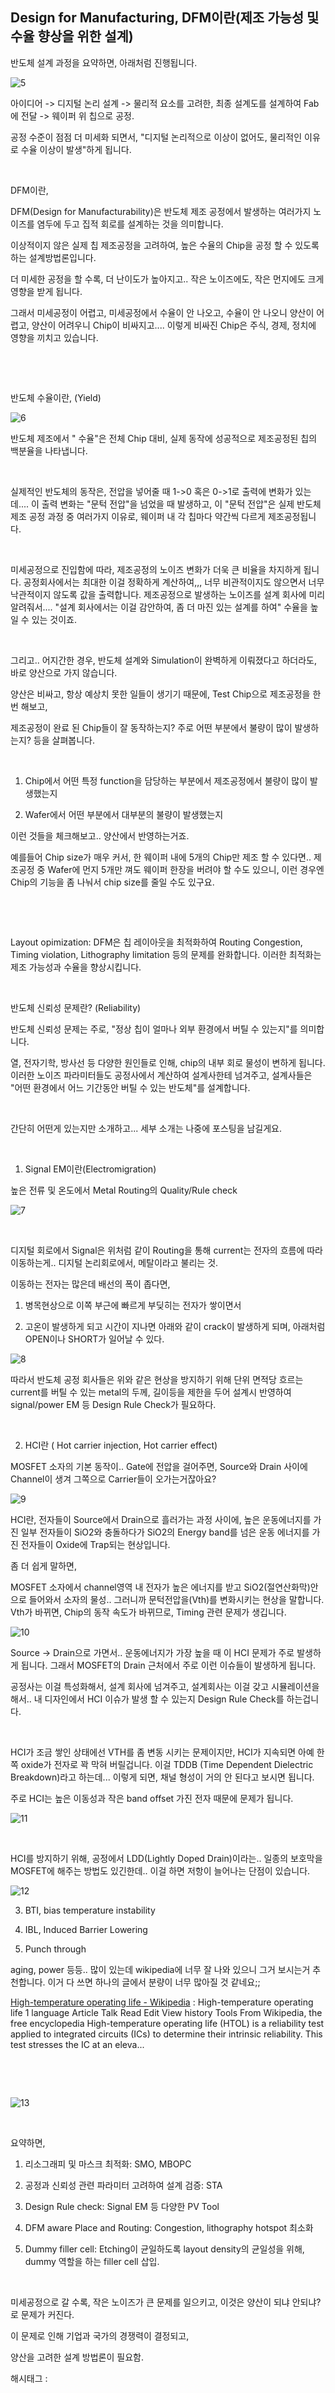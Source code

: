 ## Design for Manufacturing, DFM이란(제조 가능성 및 수율 향상을 위한 설계)

반도체 설계 과정을 요약하면, 아래처럼 진행됩니다.

![5](./asset/5.png)

아이디어 -> 디지털 논리 설계 -> 물리적 요소를 고려한, 최종 설계도를 설계하여 Fab에 전달 -> 웨이퍼 위 칩으로 공정.

공정 수준이 점점 더 미세화 되면서, "디지털 논리적으로 이상이 없어도, 물리적인 이유로 수율 이상이 발생"하게 됩니다.

​

DFM이란,

DFM(Design for Manufacturability)은 반도체 제조 공정에서 발생하는 여러가지 노이즈를 염두에 두고 집적 회로를 설계하는 것을 의미합니다.

이상적이지 않은 실제 칩 제조공정을 고려하여, 높은 수율의 Chip을 공정 할 수 있도록 하는 설계방법론입니다.

더 미세한 공정을 할 수록, 더 난이도가 높아지고.. 작은 노이즈에도, 작은 먼지에도 크게 영향을 받게 됩니다.

그래서 미세공정이 어렵고, 미세공정에서 수율이 안 나오고, 수율이 안 나오니 양산이 어렵고, 양산이 어려우니 Chip이 비싸지고.... 이렇게 비싸진 Chip은 주식, 경제, 정치에 영향을 끼치고 있습니다.

​

​

반도체 수율이란, (Yield)

![6](./asset/6.png)

반도체 제조에서 " 수율"은 전체 Chip 대비, 실제 동작에 성공적으로 제조공정된 칩의 백분율을 나타냅니다.

​

실제적인 반도체의 동작은, 전압을 넣어줄 때 1->0 혹은 0->1로 출력에 변화가 있는데.... 이 출력 변화는 "문턱 전압"을 넘었을 때 발생하고, 이 "문턱 전압"은 실제 반도체 제조 공정 과정 중 여러가지 이유로, 웨이퍼 내 각 칩마다 약간씩 다르게 제조공정됩니다.

​

미세공정으로 진입함에 따라, 제조공정의 노이즈 변화가 더욱 큰 비율을 차지하게 됩니다. 공정회사에서는 최대한 이걸 정확하게 계산하여,,, 너무 비관적이지도 않으면서 너무 낙관적이지 않도록 값을 출력합니다. 제조공정으로 발생하는 노이즈를 설계 회사에 미리 알려줘서.... "설계 회사에서는 이걸 감안하여, 좀 더 마진 있는 설계를 하여" 수율을 높일 수 있는 것이죠.

​

그리고.. 어지간한 경우, 반도체 설계와 Simulation이 완벽하게 이뤄졌다고 하더라도, 바로 양산으로 가지 않습니다.

양산은 비싸고, 항상 예상치 못한 일들이 생기기 때문에, Test Chip으로 제조공정을 한번 해보고,

제조공정이 완료 된 Chip들이 잘 동작하는지? 주로 어떤 부분에서 불량이 많이 발생하는지? 등을 살펴봅니다.

​

1) Chip에서 어떤 특정 function을 담당하는 부분에서 제조공정에서 불량이 많이 발생했는지

2) Wafer에서 어떤 부분에서 대부분의 불량이 발생했는지

이런 것들을 체크해보고.. 양산에서 반영하는거죠.

예를들어 Chip size가 매우 커서, 한 웨이퍼 내에 5개의 Chip만 제조 할 수 있다면..  제조공정 중 Wafer에 먼지 5개만 껴도 웨이퍼 한장을 버려야 할 수도 있으니, 이런 경우엔 Chip의 기능을 좀 나눠서 chip size를 줄일 수도 있구요.

​

​

Layout opimization: DFM은 칩 레이아웃을 최적화하여 Routing Congestion, Timing violation, Lithography limitation 등의 문제를 완화합니다. 이러한 최적화는 제조 가능성과 수율을 향상시킵니다.

​

반도체 신뢰성 문제란? (Reliability)

반도체 신뢰성 문제는 주로, "정상 칩이 얼마나 외부 환경에서 버틸 수 있는지"를 의미합니다.

열, 전자기학, 방사선 등 다양한 원인들로 인해, chip의 내부 회로 물성이 변하게 됩니다. 이러한 노이즈 파라미터들도 공정사에서 계산하여 설계사한테 넘겨주고, 설계사들은 "어떤 환경에서 어느 기간동안 버틸 수 있는 반도체"를 설계합니다. 

​

간단히 어떤게 있는지만 소개하고... 세부 소개는 나중에 포스팅을 남길게요.

​

1. Signal EM이란(Electromigration)

높은 전류 및  온도에서 Metal Routing의 Quality/Rule check

![7](./asset/7.png)

​

디지털 회로에서 Signal은 위처럼 같이 Routing을 통해 current는 전자의 흐름에 따라 이동하는게.. 디지털 논리회로에서, 메탈이라고 불리는 것.

이동하는 전자는 많은데 배선의 폭이 좁다면,

1) 병목현상으로 이쪽 부근에 빠르게 부딪히는 전자가 쌓이면서

2) 고온이 발생하게 되고 시간이 지나면 아래와 같이 crack이 발생하게 되며, 아래처럼 OPEN이나 SHORT가 일어날 수 있다.

![8](./asset/8.png)

따라서 반도체 공정 회사들은 위와 같은 현상을 방지하기 위해 단위 면적당 흐르는 current를 버틸 수 있는 metal의 두께, 길이등을 제한을 두어 설계시 반영하여 signal/power EM 등 Design Rule Check가 필요하다.

​

2. HCI란 ( Hot carrier injection, Hot carrier effect)

MOSFET 소자의 기본 동작이.. Gate에 전압을 걸어주면, Source와 Drain 사이에 Channel이 생겨 그쪽으로 Carrier들이 오가는거잖아요?

![9](./asset/9.png)

HCI란, 전자들이 Source에서 Drain으로 흘러가는 과정 사이에, 높은 운동에너지를 가진 일부 전자들이 SiO2와 충돌하다가 SiO2의 Energy band를 넘은 운동 에너지를 가진 전자들이 Oxide에 Trap되는 현상입니다.

좀 더 쉽게 말하면,

MOSFET 소자에서 channel영역 내 전자가 높은 에너지를 받고 SiO2(절연산화막)안으로 들어와서 소자의 물성.. 그러니까 문턱전압을(Vth)를 변화시키는 현상을 말합니다. Vth가 바뀌면, Chip의 동작 속도가 바뀌므로, Timing 관련 문제가 생깁니다.

![10](./asset/10.png)

Source -> Drain으로 가면서.. 운동에너지가 가장 높을 때 이 HCI 문제가 주로 발생하게 됩니다. 그래서 MOSFET의 Drain 근처에서 주로 이런 이슈들이 발생하게 됩니다.

공정사는 이걸 특성화해서, 설계 회사에 넘겨주고, 설계회사는 이걸 갖고 시뮬레이션을 해서.. 내 디자인에서 HCI 이슈가 발생 할 수 있는지 Design Rule Check를 하는겁니다.

​

HCI가 조금 쌓인 상태에선 VTH를 좀 변동 시키는 문제이지만, HCI가 지속되면 아예 한쪽 oxide가 전자로 꽉 막혀 버릴겁니다. 이걸 TDDB (Time Dependent Dielectric Breakdown)라고 하는데... 이렇게 되면, 채널 형성이 거의 안 된다고 보시면 됩니다.

주로 HCI는 높은 이동성과 작은 band offset 가진 전자 때문에 문제가 됩니다.

![11](./asset/11.png)

​

HCI를 방지하기 위해, 공정에서 LDD(Lightly Doped Drain)이라는.. 일종의 보호막을 MOSFET에 해주는 방법도 있긴한데.. 이걸 하면 저항이 늘어나는 단점이 있습니다.

![12](./asset/12.png)

3. BTI, bias temperature instability

4. IBL, Induced Barrier Lowering

5. Punch through

aging, power 등등.. 많이 있는데 wikipedia에 너무 잘 나와 있으니 그거 보시는거 추천합니다. 이거 다 쓰면 하나의 글에서 분량이 너무 많아질 것 같네요;;

[High-temperature operating life - Wikipedia](https://en.wikipedia.org/wiki/High-temperature_operating_life) : High-temperature operating life 1 language Article Talk Read Edit View history Tools From Wikipedia, the free encyclopedia High-temperature operating life (HTOL) is a reliability test applied to integrated circuits (ICs) to determine their intrinsic reliability. This test stresses the IC at an eleva...

​

​

![13](./asset/13.png)

​

요약하면,

1. 리소그래피 및 마스크 최적화: SMO, MBOPC

2. 공정과 신뢰성 관련 파라미터 고려하여 설계 검증: STA

3. Design Rule check: Signal EM 등 다양한 PV Tool 

4. DFM aware Place and Routing: Congestion, lithography hotspot 최소화

5. Dummy filler cell: Etching이 균일하도록 layout density의 균일성을 위해, dummy 역할을 하는 filler cell 삽입.

​

미세공정으로 갈 수록, 작은 노이즈가 큰 문제를 일으키고, 이것은 양산이 되냐 안되냐?로 문제가 커진다.

이 문제로 인해 기업과 국가의 경쟁력이 결정되고,

양산을 고려한 설계 방법론이 필요함.

 해시태그 : 